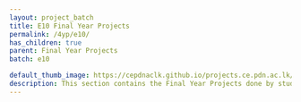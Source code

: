```yaml
---
layout: project_batch
title: E10 Final Year Projects
permalink: /4yp/e10/
has_children: true
parent: Final Year Projects
batch: e10

default_thumb_image: https://cepdnaclk.github.io/projects.ce.pdn.ac.lk/data/categories/4yp/thumbnail.jpg
description: This section contains the Final Year Projects done by students as a part of CO421 & CO425 in their final year
---
```

